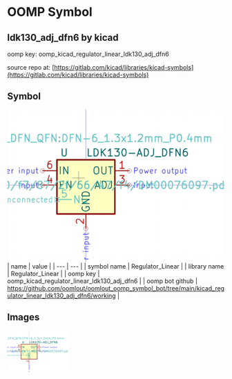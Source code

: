 # OOMP Symbol  
## ldk130_adj_dfn6  by kicad  
  
oomp key: oomp_kicad_regulator_linear_ldk130_adj_dfn6  
  
source repo at: [https://gitlab.com/kicad/libraries/kicad-symbols](https://gitlab.com/kicad/libraries/kicad-symbols)  
## Symbol  
  
[![working.png](working_600.png)](working.png)  
| name | value | 
| --- | --- | 
| symbol name | Regulator_Linear | 
| library name | Regulator_Linear | 
| oomp key | oomp_kicad_regulator_linear_ldk130_adj_dfn6 | 
| oomp bot github | https://github.com/oomlout/oomlout_oomp_symbol_bot/tree/main/kicad_regulator_linear_ldk130_adj_dfn6/working | 
## Images  
  
[![working.png](working_140.png)](working.png)  
